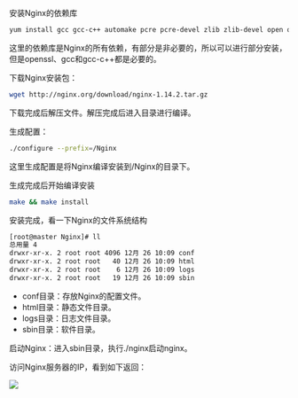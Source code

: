 ﻿安装Nginx的依赖库

```bash
yum install gcc gcc-c++ automake pcre pcre-devel zlib zlib-devel open open-ssl
```

这里的依赖库是Nginx的所有依赖，有部分是非必要的，所以可以进行部分安装，但是openssl、gcc和gcc-c++都是必要的。

下载Nginx安装包：

```bash
wget http://nginx.org/download/nginx-1.14.2.tar.gz
```

下载完成后解压文件。解压完成后进入目录进行编译。

生成配置：

```bash
./configure --prefix=/Nginx
```

这里生成配置是将Nginx编译安装到/Nginx的目录下。

生成完成后开始编译安装

```bash
make && make install
```

安装完成，看一下Nginx的文件系统结构

```bash
[root@master Nginx]# ll
总用量 4
drwxr-xr-x. 2 root root 4096 12月 26 10:09 conf
drwxr-xr-x. 2 root root   40 12月 26 10:09 html
drwxr-xr-x. 2 root root    6 12月 26 10:09 logs
drwxr-xr-x. 2 root root   19 12月 26 10:09 sbin
```

* conf目录：存放Nginx的配置文件。
* html目录：静态文件目录。
* logs目录：日志文件目录。
* sbin目录：软件目录。

启动Nginx：进入sbin目录，执行./nginx启动nginx。

访问Nginx服务器的IP，看到如下返回：

![](/img/QQ浏览器截图20191226101744.png)